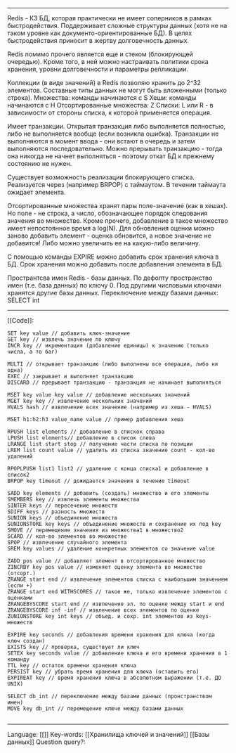 ___
Redis - КЗ БД, которая практически не имеет соперников в рамках быстродействия. 
Поддерживает сложные структуры данных (хотя не на таком уровне как документо-ориентированные БД). В целях быстродействия приносит в жертву долговечность данных. 

Redis помимо прочего является еще и стеком (блокирующей очередью). Кроме того, в ней можно настраивать политики срока хранения, уровни долговечности и параметры репликации.

Коллекции (в виде значений) в Redis позволяю хранить до 2^32 элементов. Составные типы данных не могут быть вложенными (только строка). 
Множества: команды начинаются с S
Хеши: команды начинаются с H
Отсортированные множества: Z
Списки: L или R - в зависимости от стороны списка, к которой применяется операция.

Имеет транзакции. Открытая транзакция либо выполняется полностью, либо не выполняется вообще (если возникла ошибка). Транзакции не выполняются в момент ввода - они встают в очередь и затем выполняются последовательно. Можно прерывать транзакцию - тогда она никогда не начнет выполняться - поэтому откат БД к прежнему состоянию не нужен. 

Существует возможность реализации блокирующего списка. Реализуется через (например BRPOP) с таймаутом. В течении таймаута ожидает элемента. 

Отсортированные множества хранят пары поле-значение (как в хешах). Но поле - не строка, а число, обозначающее порядок следования значения во множестве. Кроме прочего, добавление в такое множество имеет непостоянное время а log(N). Для обновления оценки можно заново добавить элемент - оценка обновится, а новое значение не добавится! Либо можно увеличить ее на какую-либо величину. 

С помощью команды EXPIRE можно добавить срок хранения ключа в БД. Срок хранения можно добавить после добавления элемента в БД. 

Пространтсва имен Redis - базы данных. По дефолту пространство имен (т.е. база данных) по ключу 0. Под другими числовыми ключами хранятся другие базы данных. 
Переключение между базами данных: SELECT int
___
[[Code]]:
```
SET key value // добавить ключ-значение
GET key // извлечь значение по ключу
INCR key // икрементация (добавление единицы) к значению (только числа, а то баг)

MULTI // открывает транзакцию (либо выполнены все операции, либо ни одна)
EXEC // закрывает и выполняет транзакцию
DISCARD // прерывает транзакцию - транзакция не начинает выполняться

MSET key value key value // добавление нескольких значений
MGET key key // извлечение нескольких значений
HVALS hash // извлечение всех значение (например из хеша - HVALS)

MSET h1:h2:h3 value_name value // пример добавления хеша

RPUSH list elements // добавление в спискок справа
LPUSH list elements// добавление в список слева
LRANGE list start stop // получение части списка по позиции
LREM list count value // удалить из списка значение count - кол-во удалений

RPOPLPUSH list1 list2 // удаление с конца списка1 и добавление в список2
BRPOP key timeout // дожидается значения в течение timeout

SADD key elements // добавить (создать) множество и его элементы
SMEMBERS key // извлечь элементы множества
SINTER keys // пересечение множеств
SDIFF keys // разность множеств
SUNION keys // объединение множеств
SUNIONSTORE key keys // объединение множеств и сохранение их под key
SMOVE // перемещение значения из множества1 в множество2
SCARD // кол-во элементов во множестве
SPOP // извлечение случайного элемента
SREM key values // удаление конкретных элементов со значение value

ZADD pos value // добавляет элемент в отсортированное множество 
ZINCRBY key pos value // изменяет оценку элемента во множестве (отсорт.)
ZRANGE start end // извлечение элементов списка с наибольшим значением (если +)
ZRANGE start end WITHSCORES // такое же, только извлечение элементов с оценками
ZRANGEBYSCORE start end // извлечение эл. по оценке между start и end
ZRANGEBYSCORE inf -inf // извлечение всех элементов по оценке
ZUNIONSTORE key int keys // объед. и сохр. int элементов из keys-множеств

EXPIRE key seconds // добавления времени хранения для ключа (когда ключ создан)
EXISTS key // проверка, существует ли ключ
SETEX key seconds value // добавление ключа и его времени хранения в 1 команду
TTL key // остаток времени хранения ключа
PERSIST key // убрать время хранения для ключа (оставить его)
EXPIREAT key // время хранения ключа в абсолютном выражении (т.е. ДО UNIX)

SELECT db_int // переключение между базами данных (пронстранством имен)
MOVE key db_int // перемещение ключе между базами данных


```
___
Language: [[]]
Key-words:  [[Хранилища ключей и значений]] [[Базы данных]]
Question query?: 